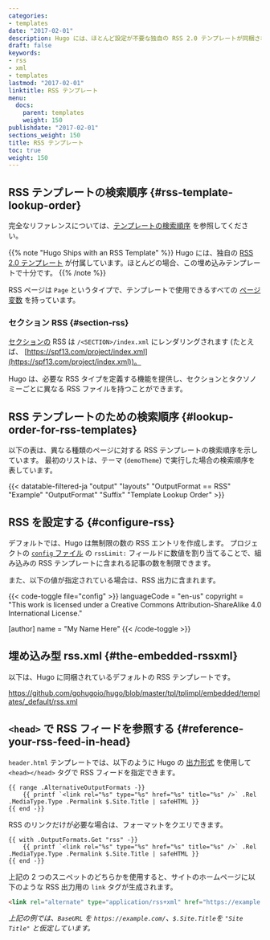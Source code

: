 ```yaml
---
categories:
- templates
date: "2017-02-01"
description: Hugo には、ほとんど設定が不要な独自の RSS 2.0 テンプレートが同梱されています。また、独自の RSS テンプレートを作成することもできます。
draft: false
keywords:
- rss
- xml
- templates
lastmod: "2017-02-01"
linktitle: RSS テンプレート
menu:
  docs:
    parent: templates
    weight: 150
publishdate: "2017-02-01"
sections_weight: 150
title: RSS テンプレート
toc: true
weight: 150
---
```


## RSS テンプレートの検索順序 {#rss-template-lookup-order}

完全なリファレンスについては、[テンプレートの検索順序](/templates/lookup-order/) を参照してください。

{{% note "Hugo Ships with an RSS Template" %}}
Hugo には、独自の [RSS 2.0 テンプレート](#the-embedded-rssxml) が付属しています。ほとんどの場合、この埋め込みテンプレートで十分です。
{{% /note %}}

RSS ページは `Page` というタイプで、テンプレートで使用できるすべての [ページ変数](/variables/page/) を持っています。

### セクション RSS {#section-rss}

[セクションの][section] RSS は `/<SECTION>/index.xml` にレンダリングされます (たとえば、 [https://spf13.com/project/index.xml](https://spf13.com/project/index.xml))。

Hugo は、必要な RSS タイプを定義する機能を提供し、セクションとタクソノミーごとに異なる RSS ファイルを持つことができます。

## RSS テンプレートのための検索順序 {#lookup-order-for-rss-templates}

以下の表は、異なる種類のページに対する RSS テンプレートの検索順序を示しています。 最初のリストは、テーマ (`demoTheme`) で実行した場合の検索順序を表しています。

{{< datatable-filtered-ja "output" "layouts" "OutputFormat == RSS" "Example" "OutputFormat" "Suffix" "Template Lookup Order" >}}

## RSS を設定する {#configure-rss}

デフォルトでは、Hugo は無制限の数の RSS エントリを作成します。 プロジェクトの [`config` ファイル][config] の `rssLimit:` フィールドに数値を割り当てることで、組み込みの RSS テンプレートに含まれる記事の数を制限できます。

また、以下の値が指定されている場合は、RSS 出力に含まれます。

{{< code-toggle file="config" >}}
languageCode = "en-us"
copyright = "This work is licensed under a Creative Commons Attribution-ShareAlike 4.0 International License."

[author]
    name = "My Name Here"
{{< /code-toggle >}}

## 埋め込み型 rss.xml {#the-embedded-rssxml}

以下は、Hugo に同梱されているデフォルトの RSS テンプレートです。

<https://github.com/gohugoio/hugo/blob/master/tpl/tplimpl/embedded/templates/_default/rss.xml>

## `<head>` で RSS フィードを参照する {#reference-your-rss-feed-in-head}

`header.html` テンプレートでは、以下のように Hugo の [出力形式][Output Formats] を使用して `<head></head>` タグで RSS フィードを指定できます。

```go-html-template
{{ range .AlternativeOutputFormats -}}
    {{ printf `<link rel="%s" type="%s" href="%s" title="%s" />` .Rel .MediaType.Type .Permalink $.Site.Title | safeHTML }}
{{ end -}}
```

RSS のリンクだけが必要な場合は、フォーマットをクエリできます。

```go-html-template
{{ with .OutputFormats.Get "rss" -}}
    {{ printf `<link rel="%s" type="%s" href="%s" title="%s" />` .Rel .MediaType.Type .Permalink $.Site.Title | safeHTML }}
{{ end -}}
```

上記の 2 つのスニペットのどちらかを使用すると、サイトのホームページに以下のような RSS 出力用の `link` タグが生成されます。

```html
<link rel="alternate" type="application/rss+xml" href="https://example.com/index.xml" title="Site Title">
```

_上記の例では、`BaseURL` を `https://example.com/`、`$.Site.Title`を `"Site Title"` と仮定しています。_

[config]: /getting-started/configuration/
[embedded]: #the-embedded-rss-xml
[RSS 2.0]: https://cyber.harvard.edu/rss/rss.html "RSS 2.0 仕様書"
[section]: /content-management/sections/
[Output Formats]: /templates/output-formats/#link-to-output-formats
